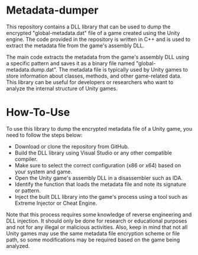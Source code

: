 # Metadata-dumper
This repository contains a DLL library that can be used to dump the encrypted "global-metadata.dat" file of a game created using the Unity engine. The code provided in the repository is written in C++ and is used to extract the metadata file from the game's assembly DLL.

The main code extracts the metadata from the game's assembly DLL using a specific pattern and saves it as a binary file named "global-metadata.dump.dat". The metadata file is typically used by Unity games to store information about classes, methods, and other game-related data. This library can be useful for developers or researchers who want to analyze the internal structure of Unity games.

# How-To-Use
To use this library to dump the encrypted metadata file of a Unity game, you need to follow the steps below:

- Download or clone the repository from GitHub.
- Build the DLL library using Visual Studio or any other compatible compiler. 
- Make sure to select the correct configuration (x86 or x64) based on your system and game.
- Open the Unity game's assembly DLL in a disassembler such as IDA.
- Identify the function that loads the metadata file and note its signature or pattern.
- Inject the built DLL library into the game's process using a tool such as Extreme Injector or Cheat Engine.

Note that this process requires some knowledge of reverse engineering and DLL injection. 
It should only be done for research or educational purposes and not for any illegal or malicious activities. 
Also, keep in mind that not all Unity games may use the same metadata file encryption scheme or file path, so some modifications may be required based on the game being analyzed.
